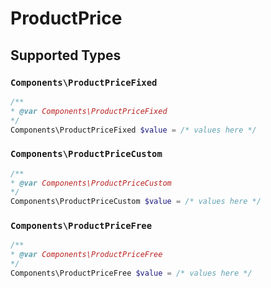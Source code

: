 # ProductPrice


## Supported Types

### `Components\ProductPriceFixed`

```php
/**
* @var Components\ProductPriceFixed
*/
Components\ProductPriceFixed $value = /* values here */
```

### `Components\ProductPriceCustom`

```php
/**
* @var Components\ProductPriceCustom
*/
Components\ProductPriceCustom $value = /* values here */
```

### `Components\ProductPriceFree`

```php
/**
* @var Components\ProductPriceFree
*/
Components\ProductPriceFree $value = /* values here */
```

